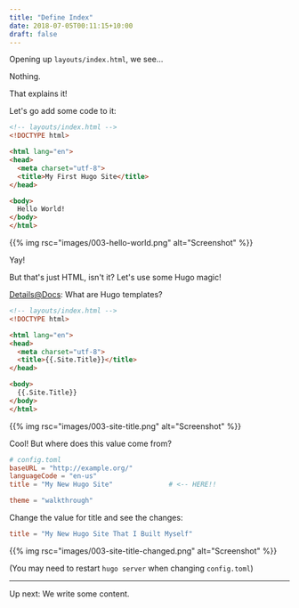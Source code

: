 ```yaml
---
title: "Define Index"
date: 2018-07-05T00:11:15+10:00
draft: false
---
```


Opening up `layouts/index.html`, we see...

Nothing. 

That explains it!

Let's go add some code to it:

```html
<!-- layouts/index.html -->
<!DOCTYPE html>

<html lang="en">
<head>
  <meta charset="utf-8">
  <title>My First Hugo Site</title>
</head>

<body>
  Hello World!
</body>
</html>
```

{{% img rsc="images/003-hello-world.png" alt="Screenshot" %}}

Yay!

But that's just HTML, isn't it? Let's use some Hugo magic!

[Details@Docs](https://gohugo.io/templates/introduction/): What are Hugo templates?

```html
<!-- layouts/index.html -->
<!DOCTYPE html>

<html lang="en">
<head>
  <meta charset="utf-8">
  <title>{{.Site.Title}}</title>
</head>

<body>
  {{.Site.Title}}
</body>
</html>
```

{{% img rsc="images/003-site-title.png" alt="Screenshot" %}}

Cool! But where does this value come from?

```toml
# config.toml
baseURL = "http://example.org/"
languageCode = "en-us"
title = "My New Hugo Site"              # <-- HERE!!

theme = "walkthrough"
```

Change the value for title and see the changes:

```toml
title = "My New Hugo Site That I Built Myself"
```

{{% img rsc="images/003-site-title-changed.png" alt="Screenshot" %}}


(You may need to restart `hugo server` when changing `config.toml`)

---

Up next: We write some content.